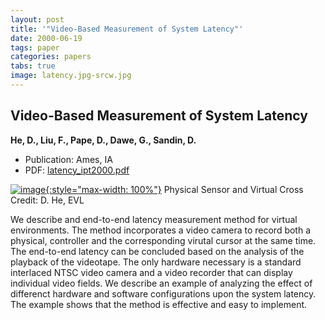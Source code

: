 ```yaml
---
layout: post
title: '"Video-Based Measurement of System Latency"'
date: 2000-06-19
tags: paper
categories: papers
tabs: true
image: latency.jpg-srcw.jpg
---
```


## Video-Based Measurement of System Latency
**He, D., Liu, F., Pape, D., Dawe, G., Sandin, D.**
- Publication: Ames, IA
- PDF: [latency_ipt2000.pdf](/documents/latency_ipt2000.pdf)


[![image](https://www.evl.uic.edu/output/originals/latency.jpg-srcw.jpg){:style="max-width: 100%"}](https://www.evl.uic.edu/output/originals/latency.jpg-srcw.jpg)
Physical Sensor and Virtual Cross
Credit: D. He, EVL

We describe and end-to-end latency measurement method for virtual environments. The method incorporates a video camera to record both a physical, controller and the corresponding virutal cursor at the same time. The end-to-end latency can be concluded based on the analysis of the playback of the videotape. The only hardware necessary is a standard interlaced NTSC video camera and a video recorder that can display individual video fields. We describe an example of analyzing the effect of differenct hardware and software configurations upon the system latency. The example shows that the method is effective and easy to implement.
